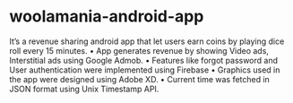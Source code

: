 # woolamania-android-app
 It’s a revenue sharing android app that let users earn coins by playing dice roll every 15 minutes.
 • App generates revenue by showing Video ads, Interstitial ads using Google Admob.
 • Features like forgot password and User authentication were implemented using Firebase
 • Graphics used in the app were designed using Adobe XD. 
 • Current time was fetched in JSON format using Unix Timestamp API.
